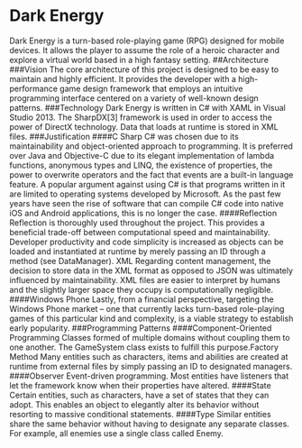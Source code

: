 Dark Energy
==========
Dark Energy is a turn-based role-playing game (RPG) designed for mobile devices. It allows the player to assume
the role of a heroic character and explore a virtual world based in a high fantasy setting.
##Architecture
###Vision
The core architecture of this project is designed to be easy to maintain and highly efficient. It provides the
developer with a high-performance game design framework that employs an intuitive programming interface
centered on a variety of well-known design patterns.
###Technology
Dark Energy is written in C# with XAML in Visual Studio 2013. The SharpDX[3] framework is used in order to
access the power of DirectX technology. Data that loads at runtime is stored in XML files.
###Justification
####C Sharp
C# was chosen due to its maintainability and object-oriented approach to programming. It is preferred over
Java and Objective-C due to its elegant implementation of lambda functions, anonymous types and LINQ, the
existence of properties, the power to overwrite operators and the fact that events are a built-in language
feature.
A popular argument against using C# is that programs written in it are limited to operating systems developed
by Microsoft. As the past few years have seen the rise of software that can compile C# code into native iOS
and Android applications, this is no longer the case.
####Reflection
Reflection is thoroughly used throughout the project. This provides a beneficial trade-off between
computational speed and maintainability. Developer productivity and code simplicity is increased as objects can
be loaded and instantiated at runtime by merely passing an ID through a method (see DataManager).
XML
Regarding content management, the decision to store data in the XML format as opposed to JSON was
ultimately influenced by maintainability. XML files are easier to interpret by humans and the slightly larger space
they occupy is computationally negligible.
####Windows Phone
Lastly, from a financial perspective, targeting the Windows Phone market – one that currently lacks turn-based
role-playing games of this particular kind and complexity, is a viable strategy to establish early popularity.
###Programming Patterns
####Component-Oriented Programming
Classes formed of multiple domains without coupling them to one another. The GameSystem class exists to
fulfill this purpose.Factory Method
Many entities such as characters, items and abilities are created at runtime from external files by simply passing
an ID to designated managers.
####Observer
Event-driven programming. Most entities have listeners that let the framework know when their properties
have altered.
####State
Certain entities, such as characters, have a set of states that they can adopt. This enables an object to elegantly
alter its behavior without resorting to massive conditional statements.
####Type
Similar entities share the same behavior without having to designate any separate classes. For example, all
enemies use a single class called Enemy.
